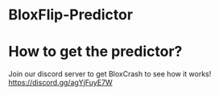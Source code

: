 # BloxFlip-Predictor
# How to get the predictor?

Join our discord server to get BloxCrash to see how it works! https://discord.gg/agYjFuyE7W
